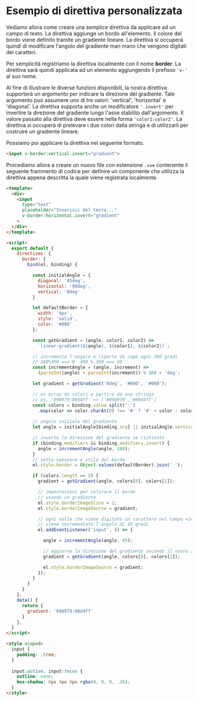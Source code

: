 # Esempio di direttiva personalizzata

Vediamo allora come creare una semplice direttiva da applicare ad un campo di testo. La direttiva aggiunge un bordo all'elemento. Il colore del bordo viene definito tramite un gradiente lineare. La direttiva si occuperà quindi di modificare l'angolo del gradiente man mano che vengono digitati dei caratteri.

Per semplicità registriamo la direttiva localmente con il nome **border**. La direttiva sarà quindi applicata ad un elemento aggiungendo il prefisso `'v-'` al suo nome.

Al fine di illustrare le diverse funzioni disponibili, la nostra direttiva supporterà un argomento per indicare la direzione del gradiente. Tale argomento può assumere uno di tre valori: 'vertical', 'horizontal' e 'diagonal'. La direttiva supporta anche un modificatore `'.invert'` per invertire la direzione del gradiente lungo l'asse stabilito dall'argomento. Il valore passato alla direttiva deve essere nella forma `'color1:color2'`. La direttiva si occuperà di prelevare i due colori dalla stringa e di utilizzarli per costruire un gradiente lineare. 

Possiamo poi applicare la direttiva nel seguente formato.

```html
<input v-border:vertical.invert="gradient">
```

Procediamo allora a creare un nuovo file con estensione `.vue` contenente il seguente frammento di codice per definire un componente che utilizza la direttiva appena descritta la quale viene registrata localmente.

```html
<template>
  <div>
    <input 
      type="text" 
      placeholder="Inserisci del testo..." 
      v-border:horizontal.invert="gradient"
    >
  </div>
</template>

<script>
  export default {
    directives: {
      border: {
        bind(el, binding) {

          const initialAngle = {
            diagonal: '45deg',
            horizontal: '90deg',
            vertical: '0deg'
          }

          let defaultBorder = {
            width: '4px',
            style: 'solid',
            color: '#000'
          };

          const getGradient = (angle, color1, color2) => 
            `linear-gradient(${angle}, ${color1}, ${color2})`;

          // incrementa l'angolo e riparte da capo ogni 360 gradi
          // 360%360 === 0  400 % 360 === 40
          const incrementAngle = (angle, increment) =>
            (parseInt(angle) + parseInt(increment)) % 360 + 'deg';

          let gradient = getGradient('0deg', '#000', '#000');

          // un array di colori a partire da una stringa
          // es. '090979:00d4ff' => ['#090979','#00d4ff']
          const colors = binding.value.split(':')
            .map(color => color.charAt(0) !== '#' ? '#' + color : color);
          
          // angolo iniziale del gradiente
          let angle = initialAngle[binding.arg] || initialAngle.vertical;

          // inverte la direzione del gradiente se richiesto
          if (binding.modifiers && binding.modifiers.invert) {
            angle = incrementAngle(angle, 180);
          }
          // setta spessore e stile del bordo
          el.style.border = Object.values(defaultBorder).join(' ');

          if (colors.length == 2) {
            gradient = getGradient(angle, colors[0], colors[1]);

            // impostazioni per colorare il bordo
            // usando un gradiente
            el.style.borderImageSlice = 1;
            el.style.borderImageSource = gradient;

            // ogni volta che viene digitato un carattere nel campo <input>
            // viene incrementato l'angolo di 45 gradi
            el.addEventListener('input', () => {

              angle = incrementAngle(angle, 45);

              // aggiorna la direzione del gradiente secondo il nuovo angolo
              gradient = getGradient(angle, colors[0], colors[1]);

              el.style.borderImageSource = gradient;
            });
          }
        }
      }
    },
    data() {
      return {
        gradient: '090979:00d4ff'
      }
    },
  }
</script>

<style scoped>
  input {
    padding: .5rem;
  }
  
  input:active, input:focus {
    outline: none;
    box-shadow: 0px 4px 8px rgba(0, 0, 0, .26);
  }
</style>
```